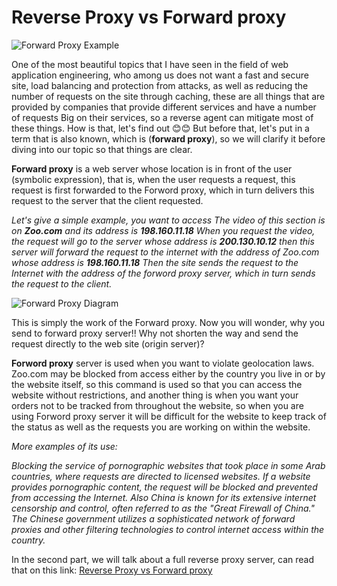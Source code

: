 # Reverse Proxy vs Forward proxy
![Forward Proxy Example]( https://drive.google.com/thumbnail?id=1WJwH8KGW-Yr8DW5pupVIg-veVIRFF97t&sz=w2000 )


One of the most beautiful topics that I have seen in the field of web application engineering, who among us does not want a fast and secure site, load balancing and protection from attacks, as well as reducing the number of requests on the site through caching, these are all things that are provided by companies that provide different services and have a number of requests Big on their services, so a reverse agent can mitigate most of these things. How is that, let's find out 😊😊 But before that, let's put in a term that is also known, which is (**forward proxy**), so we will clarify it before diving into our topic so that things are clear.

**Forward proxy** is a web server whose location is in front of the user (symbolic expression), that is, when the user requests a request, this request is first forwarded to the Forword proxy, which in turn delivers this request to the server that the client requested.

*Let's give a simple example, you want to access The video of this section is on **Zoo.com** and its address is **198.160.11.18** When you request the video, the request will go to the server whose address is **200.130.10.12** then this server will forward the request to the internet with the address of Zoo.com whose address is **198.160.11.18** Then the site sends the request to the Internet with the address of the forword proxy server, which in turn sends the request to the client.*

![Forward Proxy Diagram]( https://drive.google.com/thumbnail?id=1aJD-px3ym1ehF9xXD-em2XwPN5YKNZ-j&sz=w2000)

This is simply the work of the Forward proxy. Now you will wonder, why you send to forward proxy server!! Why not shorten the way and send the request directly to the web site (origin server)?

**Forword proxy** server is used when you want to violate geolocation laws. Zoo.com may be blocked from access either by the country you live in or by the website itself, so this command is used so that you can access the website without restrictions, and another thing is when you want your orders not to be tracked from throughout the website, so when you are using Forword proxy server it will be difficult for the website to keep track of the status as well as the requests you are working on within the website.

*More examples of its use:*

*Blocking the service of pornographic websites that took place in some Arab countries, where requests are directed to licensed websites. If a website provides pornographic content, the request will be blocked and prevented from accessing the Internet. Also China is known for its extensive internet censorship and control, often referred to as the "Great Firewall of China." The Chinese government utilizes a sophisticated network of forward proxies and other filtering technologies to control internet access within the country.*

In the second part, we will talk about a full reverse proxy server, can read that on this link: [Reverse Proxy vs Forward proxy](https://hussein-mhadi.medium.com/3-2-reverse-proxy-vs-forward-proxy-e7aa3872a0d9)
